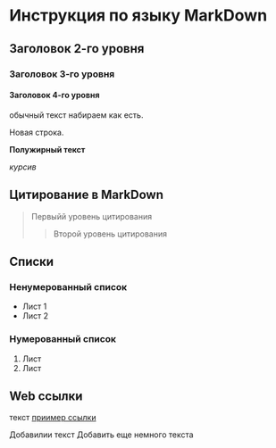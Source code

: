 # Инструкция по языку MarkDown

## Заголовок 2-го уровня

### Заголовок 3-го уровня

#### Заголовок 4-го уровня

обычный текст набираем как есть.

Новая строка.

**Полужирный текст**

*курсив*

## Цитирование в MarkDown
>Первыйй уровень цитирования
>>Второй уровень цитирования

## Списки
### Ненумерованный список
* Лист 1
* Лист 2

### Нумерованный список
1. Лист
2. Лист

## Web ссылки
текст [приимер ссылки](venteco.com "Всплывающая подсказка")

Добавилии текст
Добавить еще немного текста